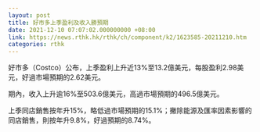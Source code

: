 ```yaml
---
layout: post
title: 好市多上季盈利及收入勝預期
date: 2021-12-10 07:07:02.000000000 +08:00
link: https://news.rthk.hk/rthk/ch/component/k2/1623585-20211210.htm
categories: rthk
---
```


好市多（Costco）公布，上季盈利上升近13%至13.2億美元，每股盈利2.98美元，好過市場預期的2.62美元。

期內，收入上升逾16%至503.6億美元，高過市場預期的496.5億美元。

上季同店銷售按年升15%，略低過市場預期的15.1%；撇除能源及匯率因素影響的同店銷售，則按年升9.8%，好過預期的8.74%。

